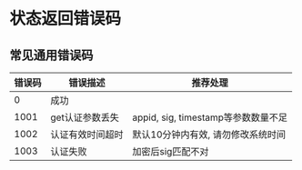 # 状态返回错误码

## 常见通用错误码

| 错误码 | 错误描述 | 推荐处理 |
| - | - | - |
| 0 | 成功 |  |
| 1001 | get认证参数丢失 | appid, sig, timestamp等参数数量不足 |
| 1002 | 认证有效时间超时 | 默认10分钟内有效, 请勿修改系统时间 |
| 1003 | 认证失败 | 加密后sig匹配不对 |

